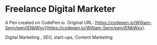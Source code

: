 # Freelance Digital Marketer

A Pen created on CodePen.io. Original URL: [https://codepen.io/William-Senn/pen/jENbWxv](https://codepen.io/William-Senn/pen/jENbWxv).

Digital Marketing , SEO, start-ups, Content Marketing